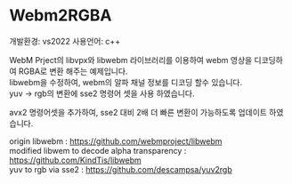 # Webm2RGBA

개발환경: vs2022
사용언어: c++  

WebM Prject의 libvpx와 libwebm 라이브러리를 이용하여 webm 영상을 디코딩하여 RGBA로 변환 해주는 예제입니다.  
libwebm을 수정하여, webm의 알파 채널 정보를 디코딩 할수 있습니다.  
yuv -> rgb의 변환에 sse2 명령어 셋을 사용 하였습니다.

avx2 명령어셋을 추가하여, sse2 대비 2배 더 빠른 변환이 가능하도록 업데이트 하였습니다. 

origin libwebm : https://github.com/webmproject/libwebm  
modified libwem to decode alpha transparency : https://github.com/KindTis/libwebm  
yuv to rgb via sse2 : https://github.com/descampsa/yuv2rgb  
